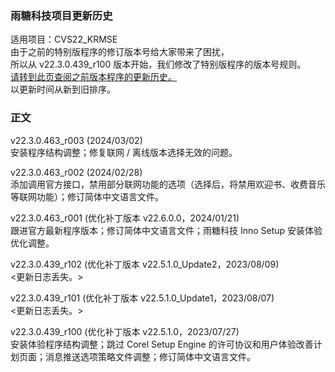 ### 雨糖科技项目更新历史
适用项目：CVS22_KRMSE<br>
由于之前的特别版程序的修订版本号给大家带来了困扰，<br>
所以从 v22.3.0.439_r100 版本开始，我们修改了特别版程序的版本号规则。<br>
[请转到此页查阅之前版本程序的更新历史。](https://github.com/RainCandyTech/RCProject_UpdateHistory/blob/main/CVS22_KRMSE_Legacy.md)<br>
以更新时间从新到旧排序。
### 正文
v22.3.0.463_r003 (2024/03/02)<br>
安装程序结构调整；修复联网 / 离线版本选择无效的问题。

v22.3.0.463_r002 (2024/02/28)<br>
添加调用官方接口，禁用部分联网功能的选项（选择后，将禁用欢迎书、收费音乐等联网功能）；修订简体中文语言文件。

v22.3.0.463_r001 (优化补丁版本 v22.6.0.0，2024/01/21)<br>
跟进官方最新程序版本；修订简体中文语言文件；雨糖科技 Inno Setup 安装体验优化调整。

v22.3.0.439_r102 (优化补丁版本 v22.5.1.0_Update2，2023/08/09)<br>
<更新日志丢失。>

v22.3.0.439_r101 (优化补丁版本 v22.5.1.0_Update1，2023/08/07)<br>
<更新日志丢失。>

v22.3.0.439_r100 (优化补丁版本 v22.5.1.0，2023/07/27)<br>
安装体验程序结构调整；跳过 Corel Setup Engine 的许可协议和用户体验改善计划页面；消息推送选项策略文件调整；修订简体中文语言文件。
